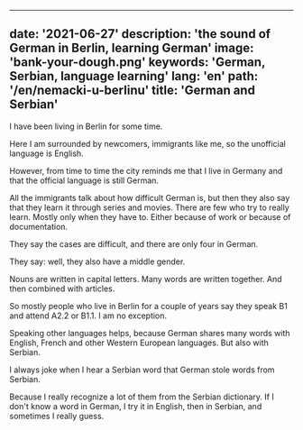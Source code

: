 ---
date: '2021-06-27'
description: 'the sound of German in Berlin, learning German'
image: 'bank-your-dough.png'
keywords: 'German, Serbian, language learning'
lang: 'en'
path: '/en/nemacki-u-berlinu'
title: 'German and Serbian'
------
I have been living in Berlin for some time.

Here I am surrounded by newcomers, immigrants like me, so the unofficial language is English.

However, from time to time the city reminds me that I live in Germany and that the official language is still German.

All the immigrants talk about how difficult German is, but then they also say that they learn it through series and movies. There are few who try to really learn. Mostly only when they have to. Either because of work or because of documentation.

They say the cases are difficult, and there are only four in German.

They say: well, they also have a middle gender.

Nouns are written in capital letters. Many words are written together. And then combined with articles.

So mostly people who live in Berlin for a couple of years say they speak B1 and attend A2.2 or B1.1. I am no exception.

Speaking other languages ​​helps, because German shares many words with English, French and other Western European languages. But also with Serbian.

I always joke when I hear a Serbian word that German stole words from Serbian.

Because I really recognize a lot of them from the Serbian dictionary. If I don't know a word in German, I try it in English, then in Serbian, and sometimes I really guess.

